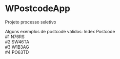 # WPostcodeApp
Projeto processo seletivo

Alguns exemplos de postcode válidos:
Index	Postcode	
#1	N76RS	
#2	SW46TA	
#3	W1B3AG	
#4	PO63TD	

